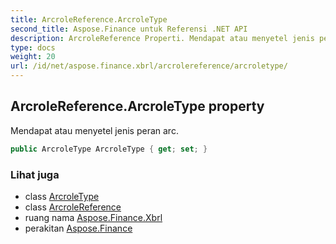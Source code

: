 ```yaml
---
title: ArcroleReference.ArcroleType
second_title: Aspose.Finance untuk Referensi .NET API
description: ArcroleReference Properti. Mendapat atau menyetel jenis peran arc.
type: docs
weight: 20
url: /id/net/aspose.finance.xbrl/arcrolereference/arcroletype/
---
```

## ArcroleReference.ArcroleType property

Mendapat atau menyetel jenis peran arc.

```csharp
public ArcroleType ArcroleType { get; set; }
```

### Lihat juga

* class [ArcroleType](../../arcroletype/)
* class [ArcroleReference](../)
* ruang nama [Aspose.Finance.Xbrl](../../arcrolereference/)
* perakitan [Aspose.Finance](../../../)


